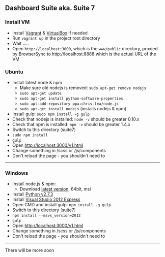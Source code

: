 ## Dashboard Suite aka. Suite 7

### Install VM

* Install [Vagrant](https://www.vagrantup.com/downloads.html) & [VirtualBox](https://www.virtualbox.org/wiki/Downloads) if needed
* Run `vagrant up` in the project root directory
* Wait .....
* Open `http://localhost:3000`, which is the `www/public` directory, proxied by BrowserSync to http://localhost:8888 which is the actual URL of the VM

### Ubuntu

* Install latest node & npm
    * Make sure old nodejs is removed: `sudo apt-get remove nodejs`
    * `sudo apt-get update`
    * `sudo apt-get install python-software-properties`
    * `sudo apt-add-repository ppa:chris-lea/node.js`
    * `sudo apt-get install nodejs` (installs nodejs & npm)
* Install gulp: `sudo npm install -g gulp`
* Check that nodejs is installed: `node -v` should be greater 0.10.x
* Check that npm is installed: `npm -v` should be greater 1.4.x
* Switch to this directory (suite7)
* `sudo npm install`
* `gulp`
* Open [http://localhost:3000/v1.html](http://localhost:3000/v1.html)
* Change something in /scss or /js/components
* Don't reload the page - you shouldn't need to

---

### Windows

* Install node.js & npm: 
    * Download [latest version](http://nodejs.org/download/), 64bit, msi
* Install [Python v2.7.3](http://www.python.org/download/releases/2.7.3#download)
* Install [Visual Studio 2012 Express](http://go.microsoft.com/?linkid=9816758)
* Open CMD and install gulp: `npm install -g gulp`
* Switch to this directory (suite7)
* `npm install --msvs_version=2012`
* `gulp`
* Open [http://localhost:3000/v1.html](http://localhost:3000/v1.html)
* Change something in /scss or /js/components
* Don't reload the page - you shouldn't need to

---

There will be more soon